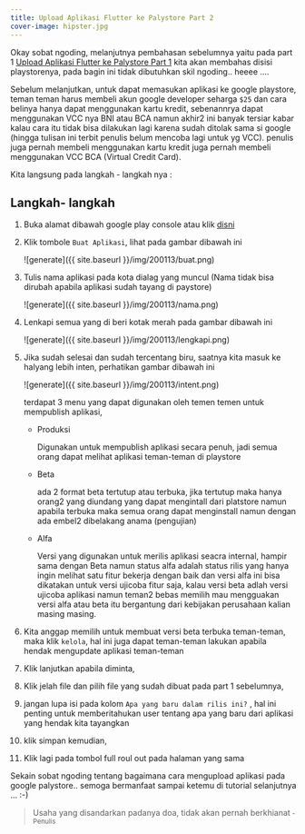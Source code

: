 ```yaml
---
title: Upload Aplikasi Flutter ke Palystore Part 2
cover-image: hipster.jpg
---
```


Okay sobat ngoding, melanjutnya pembahasan sebelumnya yaitu pada part 1 [Upload Aplikasi Flutter ke Palystore Part 1]() kita akan membahas disisi playstorenya, pada bagin ini tidak dibutuhkan skil ngoding.. heeee .... 
<!--more-->

Sebelum melanjutkan, untuk dapat memasukan aplikasi ke google playstore, teman teman harus membeli akun google developer seharga `$25` dan cara belinya hanya dapat menggunakan kartu kredit, sebenannrya dapat menggunakan VCC nya BNI atau BCA namun akhir2 ini banyak tersiar kabar kalau cara itu tidak bisa dilakukan lagi karena sudah ditolak sama si google (hingga tulisan ini terbit penulis belum mencoba lagi untuk yg VCC). penulis juga pernah membeli menggunakan kartu kredit juga pernah membeli menggunakan VCC BCA (Virtual Credit Card).

Kita langsung pada langkah - langkah nya : 

##  Langkah- langkah ##

1. Buka alamat dibawah google play console atau klik [disni](https://play.google.com/apps/publish/)

2. Klik tombole `Buat Aplikasi`, lihat pada gambar dibawah ini
   
   ![generate]({{ site.baseurl }}/img/200113/buat.png)


3. Tulis nama aplikasi pada kota dialag yang muncul (Nama tidak bisa dirubah apabila aplikasi sudah tayang di paystore)

    ![generate]({{ site.baseurl }}/img/200113/nama.png)

4. Lenkapi semua yang di beri kotak merah pada gambar dibawah ini
   
   ![generate]({{ site.baseurl }}/img/200113/lengkapi.png)

5. Jika sudah selesai dan sudah tercentang biru, saatnya kita masuk ke halyang lebih inten, perhatikan gambar dibawah ini

    ![generate]({{ site.baseurl }}/img/200113/intent.png)

    terdapat 3 menu yang dapat digunakan oleh temen temen untuk mempublish aplikasi,

    - Produksi
  
        Digunakan untuk mempublish aplikasi secara penuh, jadi semua orang dapat melihat aplikasi teman-teman di playstore 

    - Beta

        ada 2 format beta tertutup atau terbuka, jika tertutup maka hanya orang2 yang diundang yang dapat mengintall dari platstore namun apabila terbuka maka semua orang dapat menginstall namun dengan ada embel2 dibelakang anama (pengujian)

    - Alfa

        Versi yang digunakan untuk merilis aplikasi seacra internal, hampir sama dengan Beta namun status alfa adalah status rilis yang hanya ingin melihat satu fitur bekerja dengan baik dan versi alfa ini bisa dikatakan untuk versi ujicoba fitur saja, kalau versi beta adlah versi ujicoba aplikasi namun teman2 bebas memilih mau mengguakan versi alfa atau beta itu bergantung dari kebijakan perusahaan kalian masing masing.

6. Kita anggap memilih untuk membuat versi beta terbuka teman-teman, maka klik `kelola`, hal ini juga dapat teman-teman lakukan apabila hendak mengupdate aplikasi teman-teman
   
7. Klik lanjutkan apabila diminta,
   
8. Klik  jelah file dan pilih file yang sudah dibuat pada part 1 sebelumnya,
   
9. jangan lupa isi pada kolom `Apa yang baru dalam rilis ini?` , hal ini penting untuk memberitahukan user tentang apa yang baru dari aplikasi yang hendak kita tayangkan

10. klik simpan kemudian,
    
11. Klik lagi pada tombol full roul out pada halaman yang sama
    

Sekain sobat ngoding tentang bagaimana cara mengupload aplikasi pada google palystore.. semoga bermanfaat sampai ketemu di tutorial selanjutnya ... :-)



>Usaha yang disandarkan padanya doa, tidak akan pernah berkhianat<small> - Penulis</small>